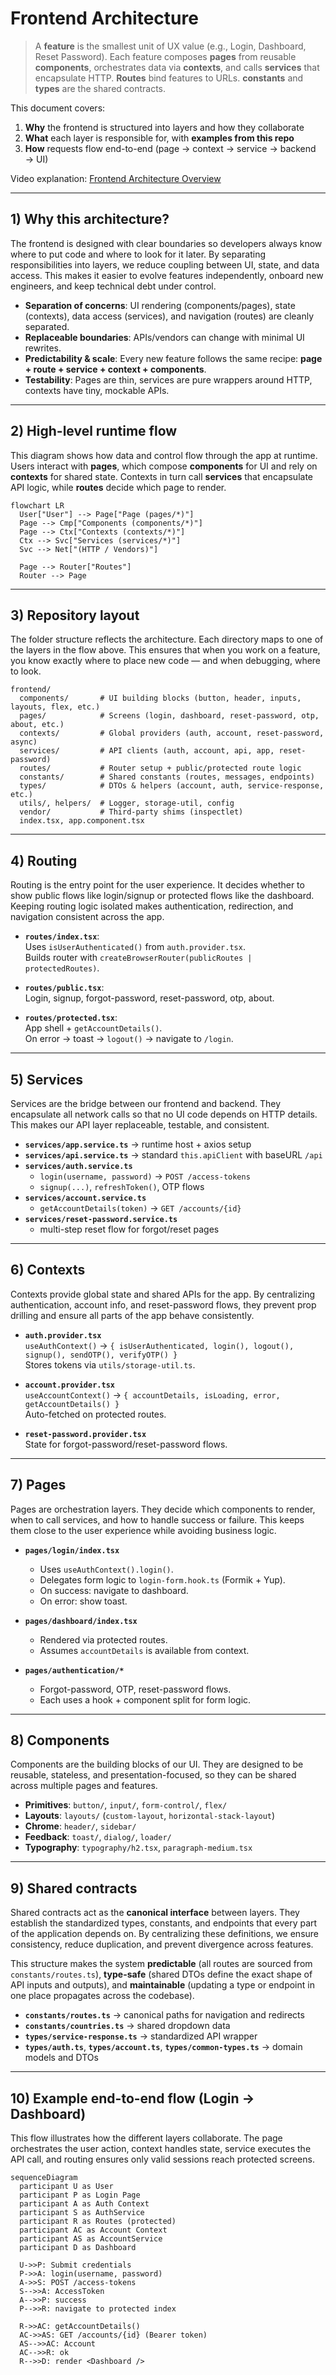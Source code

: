 # Frontend Architecture

> A **feature** is the smallest unit of UX value (e.g., Login, Dashboard, Reset Password). Each feature composes **pages** from reusable **components**, orchestrates data via **contexts**, and calls **services** that encapsulate HTTP. **Routes** bind features to URLs. **constants** and **types** are the shared contracts.

This document covers:
1. **Why** the frontend is structured into layers and how they collaborate  
2. **What** each layer is responsible for, with **examples from this repo**  
3. **How** requests flow end-to-end (page → context → service → backend → UI)  

Video explanation: [Frontend Architecture Overview](https://www.loom.com/share/f268b08e11084d6e967dc5ed47462e8c)

---

## 1) Why this architecture?

The frontend is designed with clear boundaries so developers always know where to put code and where to look for it later. By separating responsibilities into layers, we reduce coupling between UI, state, and data access. This makes it easier to evolve features independently, onboard new engineers, and keep technical debt under control.

- **Separation of concerns**: UI rendering (components/pages), state (contexts), data access (services), and navigation (routes) are cleanly separated.  
- **Replaceable boundaries**: APIs/vendors can change with minimal UI rewrites.  
- **Predictability & scale**: Every new feature follows the same recipe: **page + route + service + context + components**.  
- **Testability**: Pages are thin, services are pure wrappers around HTTP, contexts have tiny, mockable APIs.  

---

## 2) High-level runtime flow

This diagram shows how data and control flow through the app at runtime. Users interact with **pages**, which compose **components** for UI and rely on **contexts** for shared state. Contexts in turn call **services** that encapsulate API logic, while **routes** decide which page to render.

```mermaid
flowchart LR
  User["User"] --> Page["Page (pages/*)"]
  Page --> Cmp["Components (components/*)"]
  Page --> Ctx["Contexts (contexts/*)"]
  Ctx --> Svc["Services (services/*)"]
  Svc --> Net["(HTTP / Vendors)"]

  Page --> Router["Routes"]
  Router --> Page
```

---

## 3) Repository layout

The folder structure reflects the architecture. Each directory maps to one of the layers in the flow above. This ensures that when you work on a feature, you know exactly where to place new code — and when debugging, where to look.

```
frontend/
  components/       # UI building blocks (button, header, inputs, layouts, flex, etc.)
  pages/            # Screens (login, dashboard, reset-password, otp, about, etc.)
  contexts/         # Global providers (auth, account, reset-password, async)
  services/         # API clients (auth, account, api, app, reset-password)
  routes/           # Router setup + public/protected route logic
  constants/        # Shared constants (routes, messages, endpoints)
  types/            # DTOs & helpers (account, auth, service-response, etc.)
  utils/, helpers/  # Logger, storage-util, config
  vendor/           # Third-party shims (inspectlet)
  index.tsx, app.component.tsx
```

---

## 4) Routing

Routing is the entry point for the user experience. It decides whether to show public flows like login/signup or protected flows like the dashboard. Keeping routing logic isolated makes authentication, redirection, and navigation consistent across the app.

- **`routes/index.tsx`**:  
  Uses `isUserAuthenticated()` from `auth.provider.tsx`.  
  Builds router with `createBrowserRouter(publicRoutes | protectedRoutes)`.

- **`routes/public.tsx`**:  
  Login, signup, forgot-password, reset-password, otp, about.  

- **`routes/protected.tsx`**:  
  App shell + `getAccountDetails()`.  
  On error → toast → `logout()` → navigate to `/login`.

---

## 5) Services

Services are the bridge between our frontend and backend. They encapsulate all network calls so that no UI code depends on HTTP details. This makes our API layer replaceable, testable, and consistent.

- **`services/app.service.ts`** → runtime host + axios setup  
- **`services/api.service.ts`** → standard `this.apiClient` with baseURL `/api`  
- **`services/auth.service.ts`**  
  - `login(username, password)` → `POST /access-tokens`  
  - `signup(...)`, `refreshToken()`, OTP flows  
- **`services/account.service.ts`**  
  - `getAccountDetails(token)` → `GET /accounts/{id}`  
- **`services/reset-password.service.ts`**  
  - multi-step reset flow for forgot/reset pages  

---

## 6) Contexts

Contexts provide global state and shared APIs for the app. By centralizing authentication, account info, and reset-password flows, they prevent prop drilling and ensure all parts of the app behave consistently.

- **`auth.provider.tsx`**  
  `useAuthContext()` → `{ isUserAuthenticated, login(), logout(), signup(), sendOTP(), verifyOTP() }`  
  Stores tokens via `utils/storage-util.ts`.  

- **`account.provider.tsx`**  
  `useAccountContext()` → `{ accountDetails, isLoading, error, getAccountDetails() }`  
  Auto-fetched on protected routes.  

- **`reset-password.provider.tsx`**  
  State for forgot-password/reset-password flows.  

---

## 7) Pages

Pages are orchestration layers. They decide which components to render, when to call services, and how to handle success or failure. This keeps them close to the user experience while avoiding business logic.

- **`pages/login/index.tsx`**  
  - Uses `useAuthContext().login()`.  
  - Delegates form logic to `login-form.hook.ts` (Formik + Yup).  
  - On success: navigate to dashboard.  
  - On error: show toast.  

- **`pages/dashboard/index.tsx`**  
  - Rendered via protected routes.  
  - Assumes `accountDetails` is available from context.  

- **`pages/authentication/*`**  
  - Forgot-password, OTP, reset-password flows.  
  - Each uses a hook + component split for form logic.  

---

## 8) Components

Components are the building blocks of our UI. They are designed to be reusable, stateless, and presentation-focused, so they can be shared across multiple pages and features.

- **Primitives**: `button/`, `input/`, `form-control/`, `flex/`  
- **Layouts**: `layouts/` (`custom-layout`, `horizontal-stack-layout`)  
- **Chrome**: `header/`, `sidebar/`  
- **Feedback**: `toast/`, `dialog/`, `loader/`  
- **Typography**: `typography/h2.tsx`, `paragraph-medium.tsx`

---

## 9) Shared contracts

Shared contracts act as the **canonical interface** between layers. They establish the standardized types, constants, and endpoints that every part of the application depends on. By centralizing these definitions, we ensure consistency, reduce duplication, and prevent divergence across features.  

This structure makes the system **predictable** (all routes are sourced from `constants/routes.ts`), **type-safe** (shared DTOs define the exact shape of API inputs and outputs), and **maintainable** (updating a type or endpoint in one place propagates across the codebase).

- **`constants/routes.ts`** → canonical paths for navigation and redirects  
- **`constants/countries.ts`** → shared dropdown data  
- **`types/service-response.ts`** → standardized API wrapper  
- **`types/auth.ts`**, **`types/account.ts`**, **`types/common-types.ts`** → domain models and DTOs  

---

## 10) Example end-to-end flow (Login → Dashboard)

This flow illustrates how the different layers collaborate. The page orchestrates the user action, context handles state, service executes the API call, and routing ensures only valid sessions reach protected screens.

```mermaid
sequenceDiagram
  participant U as User
  participant P as Login Page
  participant A as Auth Context
  participant S as AuthService
  participant R as Routes (protected)
  participant AC as Account Context
  participant AS as AccountService
  participant D as Dashboard

  U->>P: Submit credentials
  P->>A: login(username, password)
  A->>S: POST /access-tokens
  S-->>A: AccessToken
  A-->>P: success
  P-->>R: navigate to protected index

  R->>AC: getAccountDetails()
  AC->>AS: GET /accounts/{id} (Bearer token)
  AS-->>AC: Account
  AC-->>R: ok
  R-->>D: render <Dashboard />
```
